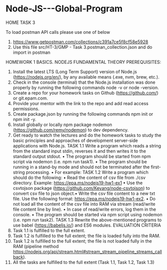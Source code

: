 # Node-JS---Global-Program

HOME TASK 3

To load postman API calls please use one of below
1) https://www.getpostman.com/collections/c391a7ce5f8cf58e5928
2) Use this file src/HT-3/GMP - Task 3.postman_collection.json and do import in postman

HOMEWORK 1
BASICS. NODEJS FUNDAMENTAL THEORY
PREREQUISITES:
1. Install the latest LTS (Long Term Support) version of Node.js (https://nodejs.org/en/), by any 
available means (.exe, nvm, brew, etc.).
2. Check in the console (terminal) that the Node.js installation was done properly by running the 
following commands node -v or node -version.
3. Create a repo for your homework tasks on Github (https://github.com/) or git.epam.com.
4. Provide your mentor with the link to the repo and add read access permissions.
5. Create package.json by running the following commands npm init or npm init -y.
6. Install globally or locally npm package nodemon (https://github.com/remy/nodemon) to dev 
dependency.
7. Get ready to watch the lectures and do the homework tasks to study the basic principles and 
approaches of development server-side applications with Node.js.
TASK 1.1
Write a program which reads a string from the standard input stdin, reverses it and then writes it to 
the standard output stdout.
• The program should be started from npm script via nodemon (i.e. npm run task1).
• The program should be running in a stand-by mode and should not be terminated after the 
first-string processing.
• For example:
TASK 1.2
Write a program which should do the following:
• Read the content of csv file from ./csv directory. Example: https://epa.ms/nodejs19-hw1-ex1
• Use the csvtojson package (https://github.com/Keyang/node-csvtojson) to convert csv file to 
json object.• Write the csv file content to a new txt file.
Use the following format: https://epa.ms/nodejs19-hw1-ex2.
• Do not load all the content of the csv file into RAM via stream (read/write file content line by 
line).
• In case of read/write errors, log them in the console.
• The program should be started via npm script using nodemon (i.e. npm run task2).
TASK 1.3
Rewrite the above-mentioned programs to use babel (https://babeljs.io/) and ES6 modules.
EVALUATION CRITERIA
2. Task 1.1 is fulfilled to the full extent.
3. Task 1.2 is fulfilled to the full extent; the file is loaded fully into the RAM.
4. Task 1.2 is fulfilled to the full extent; the file is not loaded fully in the RAM (pipeline method 
https://nodejs.org/api/stream.html#stream_stream_pipeline_streams_callback).
5. All the tasks are fulfilled to the full extent (Task 1.1, Task 1.2, Task 1.3)